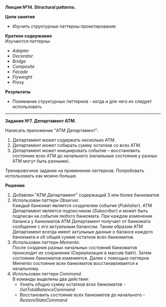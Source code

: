 **Лекция №14. Structural patterns.**

**Цели занятия**
- Изучить структурные паттерны проектирования

**Краткое содержание**<br>
Изучаются паттерны:
- _Adapter_
- _Decorator_
- _Bridge_
- _Composite_
- _Facade_
- _Flyweight_
- _Proxy_

**Результаты**
- Понимание структурных паттернов - когда и для чего их следует использовать

---

**Задание №7. Департамент ATM.**

Написать приложение "ATM Департамент":
1. Департамент может содержать несколько ATM.
2. Департамент может собирать сумму остатков со всех ATM.
3. Департамент может инициировать событие – восстановить состояние всех
ATM до начального (начальные состояния у разных ATM могут быть
разными).

Тренировочное задание на применение паттернов.
Попробовать использовать как можно больше.

**Решение**

1. Добавлен "АТМ Департамент" содержащий 3 или более банкоматов
2. Использован паттерн *Observer*.<br>
Каждый банкомат является создателем события (*Publisher*).
АТМ Департамент является подписчиком *(Subscriber*) и может быть подписан на события любого банкомата.
При каждом изменении баланса у банкоматов АТМ Департамент получает от банкомата сообщение
с его актуальным балансом. Таким образом АТМ Департамент всегда имеет актульные данные о балансе каждого банокмата
и об общей сумме остатков всех банкоматов.
3. Использован паттерн *Memento*.<br>
После создания разных начальных состояний банкоматов происходит их сохранение (Сериализация в массив байт).
Затем состояние банкоматов изменяется. Далее с помощью паттерна Memento состояние всех банкоматов восстанавливается
к начальному.
4. Использован паттерн *Command*.<br>
В команды выделены два действия:<br>
   - Узнать общую сумму остатков всех банкоматов - *GetTotalBalanceCommand*<br>
   - Восстановить состояние всех банкоматов до начального - *RestoreStateCommand*